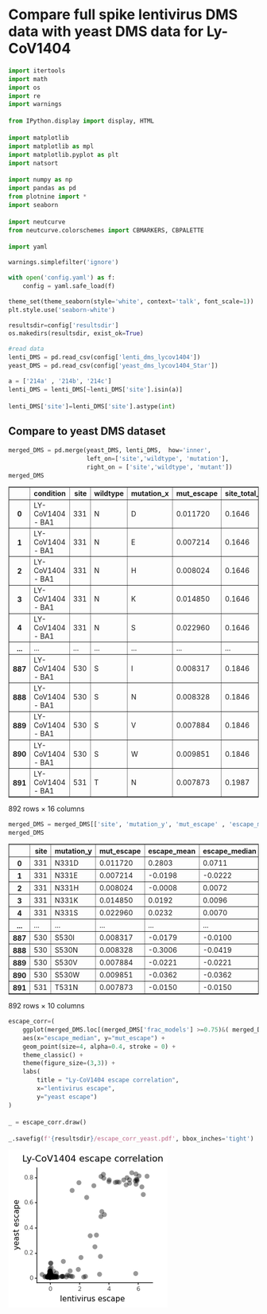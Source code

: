 # Compare full spike lentivirus DMS data with yeast DMS data for Ly-CoV1404


```python
import itertools
import math
import os
import re
import warnings

from IPython.display import display, HTML

import matplotlib
import matplotlib as mpl
import matplotlib.pyplot as plt
import natsort

import numpy as np
import pandas as pd
from plotnine import *
import seaborn

import neutcurve
from neutcurve.colorschemes import CBMARKERS, CBPALETTE

import yaml
```


```python
warnings.simplefilter('ignore')
```


```python
with open('config.yaml') as f:
    config = yaml.safe_load(f)
```


```python
theme_set(theme_seaborn(style='white', context='talk', font_scale=1))
plt.style.use('seaborn-white')
```


```python
resultsdir=config['resultsdir']
os.makedirs(resultsdir, exist_ok=True)
```


```python
#read data
lenti_DMS = pd.read_csv(config['lenti_dms_lycov1404'])
yeast_DMS = pd.read_csv(config['yeast_dms_lycov1404_Star'])
```


```python
a = ['214a' , '214b', '214c']
lenti_DMS = lenti_DMS[~lenti_DMS['site'].isin(a)]

lenti_DMS['site']=lenti_DMS['site'].astype(int)
```

## Compare to yeast DMS dataset


```python
merged_DMS = pd.merge(yeast_DMS, lenti_DMS,  how='inner',
                      left_on=['site','wildtype', 'mutation'],
                      right_on = ['site','wildtype', 'mutant'])
merged_DMS
```




<div>
<style scoped>
    .dataframe tbody tr th:only-of-type {
        vertical-align: middle;
    }

    .dataframe tbody tr th {
        vertical-align: top;
    }

    .dataframe thead th {
        text-align: right;
    }
</style>
<table border="1" class="dataframe">
  <thead>
    <tr style="text-align: right;">
      <th></th>
      <th>condition</th>
      <th>site</th>
      <th>wildtype</th>
      <th>mutation_x</th>
      <th>mut_escape</th>
      <th>site_total_escape</th>
      <th>site_max_escape</th>
      <th>epitope</th>
      <th>mutant</th>
      <th>mutation_y</th>
      <th>escape_mean</th>
      <th>escape_median</th>
      <th>escape_std</th>
      <th>n_models</th>
      <th>times_seen</th>
      <th>frac_models</th>
    </tr>
  </thead>
  <tbody>
    <tr>
      <th>0</th>
      <td>LY-CoV1404 - BA1</td>
      <td>331</td>
      <td>N</td>
      <td>D</td>
      <td>0.011720</td>
      <td>0.1646</td>
      <td>0.02958</td>
      <td>1</td>
      <td>D</td>
      <td>N331D</td>
      <td>0.2803</td>
      <td>0.0711</td>
      <td>0.4805</td>
      <td>4</td>
      <td>3.2500</td>
      <td>1.00</td>
    </tr>
    <tr>
      <th>1</th>
      <td>LY-CoV1404 - BA1</td>
      <td>331</td>
      <td>N</td>
      <td>E</td>
      <td>0.007214</td>
      <td>0.1646</td>
      <td>0.02958</td>
      <td>1</td>
      <td>E</td>
      <td>N331E</td>
      <td>-0.0198</td>
      <td>-0.0222</td>
      <td>0.0178</td>
      <td>3</td>
      <td>2.6667</td>
      <td>0.75</td>
    </tr>
    <tr>
      <th>2</th>
      <td>LY-CoV1404 - BA1</td>
      <td>331</td>
      <td>N</td>
      <td>H</td>
      <td>0.008024</td>
      <td>0.1646</td>
      <td>0.02958</td>
      <td>1</td>
      <td>H</td>
      <td>N331H</td>
      <td>-0.0008</td>
      <td>0.0072</td>
      <td>0.0142</td>
      <td>3</td>
      <td>3.6667</td>
      <td>0.75</td>
    </tr>
    <tr>
      <th>3</th>
      <td>LY-CoV1404 - BA1</td>
      <td>331</td>
      <td>N</td>
      <td>K</td>
      <td>0.014850</td>
      <td>0.1646</td>
      <td>0.02958</td>
      <td>1</td>
      <td>K</td>
      <td>N331K</td>
      <td>0.0192</td>
      <td>0.0096</td>
      <td>0.0284</td>
      <td>4</td>
      <td>2.2500</td>
      <td>1.00</td>
    </tr>
    <tr>
      <th>4</th>
      <td>LY-CoV1404 - BA1</td>
      <td>331</td>
      <td>N</td>
      <td>S</td>
      <td>0.022960</td>
      <td>0.1646</td>
      <td>0.02958</td>
      <td>1</td>
      <td>S</td>
      <td>N331S</td>
      <td>0.0232</td>
      <td>0.0070</td>
      <td>0.0513</td>
      <td>4</td>
      <td>6.0000</td>
      <td>1.00</td>
    </tr>
    <tr>
      <th>...</th>
      <td>...</td>
      <td>...</td>
      <td>...</td>
      <td>...</td>
      <td>...</td>
      <td>...</td>
      <td>...</td>
      <td>...</td>
      <td>...</td>
      <td>...</td>
      <td>...</td>
      <td>...</td>
      <td>...</td>
      <td>...</td>
      <td>...</td>
      <td>...</td>
    </tr>
    <tr>
      <th>887</th>
      <td>LY-CoV1404 - BA1</td>
      <td>530</td>
      <td>S</td>
      <td>I</td>
      <td>0.008317</td>
      <td>0.1846</td>
      <td>0.01248</td>
      <td>1</td>
      <td>I</td>
      <td>S530I</td>
      <td>-0.0179</td>
      <td>-0.0100</td>
      <td>0.0218</td>
      <td>3</td>
      <td>1.6667</td>
      <td>0.75</td>
    </tr>
    <tr>
      <th>888</th>
      <td>LY-CoV1404 - BA1</td>
      <td>530</td>
      <td>S</td>
      <td>N</td>
      <td>0.008328</td>
      <td>0.1846</td>
      <td>0.01248</td>
      <td>1</td>
      <td>N</td>
      <td>S530N</td>
      <td>-0.3006</td>
      <td>-0.0419</td>
      <td>0.5470</td>
      <td>4</td>
      <td>10.5000</td>
      <td>1.00</td>
    </tr>
    <tr>
      <th>889</th>
      <td>LY-CoV1404 - BA1</td>
      <td>530</td>
      <td>S</td>
      <td>V</td>
      <td>0.007884</td>
      <td>0.1846</td>
      <td>0.01248</td>
      <td>1</td>
      <td>V</td>
      <td>S530V</td>
      <td>-0.0221</td>
      <td>-0.0221</td>
      <td>0.0090</td>
      <td>2</td>
      <td>5.0000</td>
      <td>0.50</td>
    </tr>
    <tr>
      <th>890</th>
      <td>LY-CoV1404 - BA1</td>
      <td>530</td>
      <td>S</td>
      <td>W</td>
      <td>0.009851</td>
      <td>0.1846</td>
      <td>0.01248</td>
      <td>1</td>
      <td>W</td>
      <td>S530W</td>
      <td>-0.0362</td>
      <td>-0.0362</td>
      <td>NaN</td>
      <td>1</td>
      <td>1.0000</td>
      <td>0.25</td>
    </tr>
    <tr>
      <th>891</th>
      <td>LY-CoV1404 - BA1</td>
      <td>531</td>
      <td>T</td>
      <td>N</td>
      <td>0.007873</td>
      <td>0.1987</td>
      <td>0.02281</td>
      <td>1</td>
      <td>N</td>
      <td>T531N</td>
      <td>-0.0150</td>
      <td>-0.0150</td>
      <td>NaN</td>
      <td>1</td>
      <td>1.0000</td>
      <td>0.25</td>
    </tr>
  </tbody>
</table>
<p>892 rows × 16 columns</p>
</div>




```python
merged_DMS = merged_DMS[['site', 'mutation_y', 'mut_escape' , 'escape_mean', 'escape_median', 'n_models', 'times_seen', 'frac_models','wildtype', 'mutation_x']]
merged_DMS

```




<div>
<style scoped>
    .dataframe tbody tr th:only-of-type {
        vertical-align: middle;
    }

    .dataframe tbody tr th {
        vertical-align: top;
    }

    .dataframe thead th {
        text-align: right;
    }
</style>
<table border="1" class="dataframe">
  <thead>
    <tr style="text-align: right;">
      <th></th>
      <th>site</th>
      <th>mutation_y</th>
      <th>mut_escape</th>
      <th>escape_mean</th>
      <th>escape_median</th>
      <th>n_models</th>
      <th>times_seen</th>
      <th>frac_models</th>
      <th>wildtype</th>
      <th>mutation_x</th>
    </tr>
  </thead>
  <tbody>
    <tr>
      <th>0</th>
      <td>331</td>
      <td>N331D</td>
      <td>0.011720</td>
      <td>0.2803</td>
      <td>0.0711</td>
      <td>4</td>
      <td>3.2500</td>
      <td>1.00</td>
      <td>N</td>
      <td>D</td>
    </tr>
    <tr>
      <th>1</th>
      <td>331</td>
      <td>N331E</td>
      <td>0.007214</td>
      <td>-0.0198</td>
      <td>-0.0222</td>
      <td>3</td>
      <td>2.6667</td>
      <td>0.75</td>
      <td>N</td>
      <td>E</td>
    </tr>
    <tr>
      <th>2</th>
      <td>331</td>
      <td>N331H</td>
      <td>0.008024</td>
      <td>-0.0008</td>
      <td>0.0072</td>
      <td>3</td>
      <td>3.6667</td>
      <td>0.75</td>
      <td>N</td>
      <td>H</td>
    </tr>
    <tr>
      <th>3</th>
      <td>331</td>
      <td>N331K</td>
      <td>0.014850</td>
      <td>0.0192</td>
      <td>0.0096</td>
      <td>4</td>
      <td>2.2500</td>
      <td>1.00</td>
      <td>N</td>
      <td>K</td>
    </tr>
    <tr>
      <th>4</th>
      <td>331</td>
      <td>N331S</td>
      <td>0.022960</td>
      <td>0.0232</td>
      <td>0.0070</td>
      <td>4</td>
      <td>6.0000</td>
      <td>1.00</td>
      <td>N</td>
      <td>S</td>
    </tr>
    <tr>
      <th>...</th>
      <td>...</td>
      <td>...</td>
      <td>...</td>
      <td>...</td>
      <td>...</td>
      <td>...</td>
      <td>...</td>
      <td>...</td>
      <td>...</td>
      <td>...</td>
    </tr>
    <tr>
      <th>887</th>
      <td>530</td>
      <td>S530I</td>
      <td>0.008317</td>
      <td>-0.0179</td>
      <td>-0.0100</td>
      <td>3</td>
      <td>1.6667</td>
      <td>0.75</td>
      <td>S</td>
      <td>I</td>
    </tr>
    <tr>
      <th>888</th>
      <td>530</td>
      <td>S530N</td>
      <td>0.008328</td>
      <td>-0.3006</td>
      <td>-0.0419</td>
      <td>4</td>
      <td>10.5000</td>
      <td>1.00</td>
      <td>S</td>
      <td>N</td>
    </tr>
    <tr>
      <th>889</th>
      <td>530</td>
      <td>S530V</td>
      <td>0.007884</td>
      <td>-0.0221</td>
      <td>-0.0221</td>
      <td>2</td>
      <td>5.0000</td>
      <td>0.50</td>
      <td>S</td>
      <td>V</td>
    </tr>
    <tr>
      <th>890</th>
      <td>530</td>
      <td>S530W</td>
      <td>0.009851</td>
      <td>-0.0362</td>
      <td>-0.0362</td>
      <td>1</td>
      <td>1.0000</td>
      <td>0.25</td>
      <td>S</td>
      <td>W</td>
    </tr>
    <tr>
      <th>891</th>
      <td>531</td>
      <td>T531N</td>
      <td>0.007873</td>
      <td>-0.0150</td>
      <td>-0.0150</td>
      <td>1</td>
      <td>1.0000</td>
      <td>0.25</td>
      <td>T</td>
      <td>N</td>
    </tr>
  </tbody>
</table>
<p>892 rows × 10 columns</p>
</div>




```python
escape_corr=(
    ggplot(merged_DMS.loc[(merged_DMS['frac_models'] >=0.75)&( merged_DMS['times_seen'] >=3)&(merged_DMS['n_models'] >=3)]) +
    aes(x="escape_median", y="mut_escape") +
    geom_point(size=4, alpha=0.4, stroke = 0) + 
    theme_classic() +
    theme(figure_size=(3,3)) +
    labs(
        title = "Ly-CoV1404 escape correlation",
        x="lentivirus escape",
        y="yeast escape")
)

_ = escape_corr.draw()

_.savefig(f'{resultsdir}/escape_corr_yeast.pdf', bbox_inches='tight')

```


    
![png](Lycov1404_yeast_lenti_dms_comparison_files/Lycov1404_yeast_lenti_dms_comparison_11_0.png)
    



```python

```
